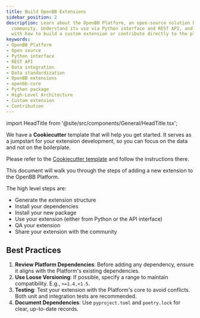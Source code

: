 ```yaml
---
title: Build OpenBB Extensions
sidebar_position: 2
description: Learn about the OpenBB Platform, an open-source solution built by the
  community. Understand its use via Python interface and REST API, and acquaint yourself
  with how to build a custom extension or contribute directly to the platform
keywords:
- OpenBB Platform
- Open source
- Python interface
- REST API
- Data integration
- Data standardization
- OpenBB extensions
- openbb-core
- Python package
- High-Level Architecture
- Custom extension
- Contribution
---
```


import HeadTitle from '@site/src/components/General/HeadTitle.tsx';

<HeadTitle title="Build OpenBB Extensions - Developer Guidelines - Contributing | OpenBB Platform Docs" />

We have a **Cookiecutter** template that will help you get started. It serves as a jumpstart for your extension development, so you can focus on the data and not on the boilerplate.

Please refer to the [Cookiecutter template](https://github.com/OpenBB-finance/openbb-cookiecutter) and follow the instructions there.

This document will walk you through the steps of adding a new extension to the OpenBB Platform.

The high level steps are:

- Generate the extension structure
- Install your dependencies
- Install your new package
- Use your extension (either from Python or the API interface)
- QA your extension
- Share your extension with the community

## Best Practices

1. **Review Platform Dependencies**: Before adding any dependency, ensure it aligns with the Platform's existing dependencies.
2. **Use Loose Versioning**: If possible, specify a range to maintain compatibility. E.g., `>=1.4,<1.5`.
3. **Testing**: Test your extension with the Platform's core to avoid conflicts. Both unit and integration tests are recommended.
4. **Document Dependencies**: Use `pyproject.toml` and `poetry.lock` for clear, up-to-date records.
